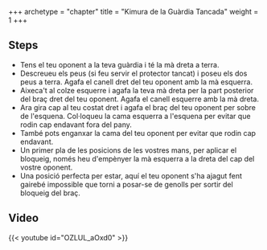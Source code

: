 +++
archetype = "chapter"
title = "Kimura de la Guàrdia Tancada"
weight = 1
+++

## Steps

* Tens el teu oponent a la teva guàrdia i té la mà dreta a terra.
* Descreueu els peus (si feu servir el protector tancat) i poseu els dos peus a terra. Agafa el canell dret del teu oponent amb la mà esquerra.
* Aixeca't al colze esquerre i agafa la teva mà dreta per la part posterior del braç dret del teu oponent. Agafa el canell esquerre amb la mà dreta.
* Ara gira cap al teu costat dret i agafa el braç del teu oponent per sobre de l'esquena. Col·loqueu la cama esquerra a l'esquena per evitar que rodin cap endavant fora del pany.
* També pots enganxar la cama del teu oponent per evitar que rodin cap endavant.
* Un primer pla de les posicions de les vostres mans, per aplicar el bloqueig, només heu d'empènyer la mà esquerra a la dreta del cap del vostre oponent.
* Una posició perfecta per estar, aquí el teu oponent s'ha ajagut fent gairebé impossible que torni a posar-se de genolls per sortir del bloqueig del braç.


## Video

{{< youtube id="OZLUL_aOxd0" >}}
